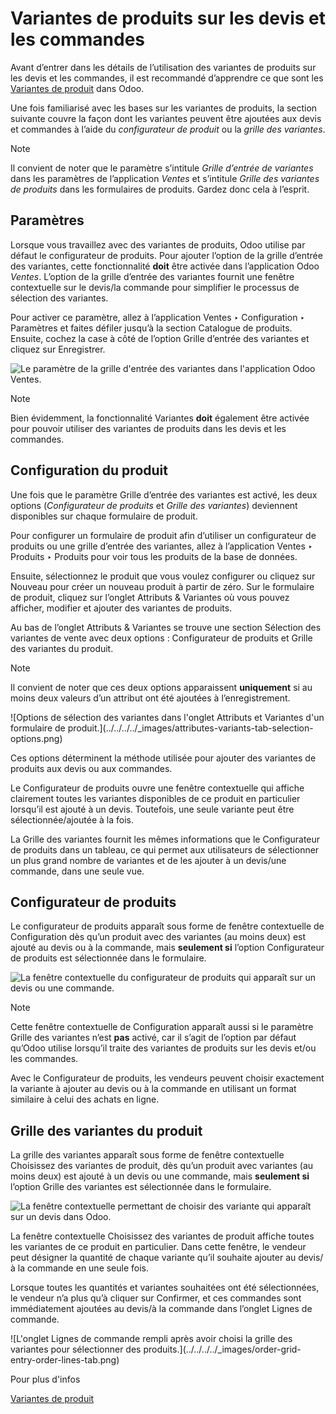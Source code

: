 # Variantes de produits sur les devis et les commandes

Avant d’entrer dans les détails de l’utilisation des variantes de produits sur
les devis et les commandes, il est recommandé d’apprendre ce que sont les
[Variantes de produit](../products_prices/products/variants.html) dans Odoo.

Une fois familiarisé avec les bases sur les variantes de produits, la section
suivante couvre la façon dont les variantes peuvent être ajoutées aux devis et
commandes à l’aide du _configurateur de produit_ ou la _grille des variantes_.

Note

Il convient de noter que le paramètre s’intitule _Grille d’entrée de
variantes_ dans les paramètres de l’application _Ventes_ et s’intitule _Grille
des variantes de produits_ dans les formulaires de produits. Gardez donc cela
à l’esprit.

## Paramètres

Lorsque vous travaillez avec des variantes de produits, Odoo utilise par
défaut le configurateur de produits. Pour ajouter l’option de la grille
d’entrée des variantes, cette fonctionnalité **doit** être activée dans
l’application Odoo _Ventes_. L’option de la grille d’entrée des variantes
fournit une fenêtre contextuelle sur le devis/la commande pour simplifier le
processus de sélection des variantes.

Pour activer ce paramètre, allez à l’application Ventes ‣ Configuration ‣
Paramètres et faites défiler jusqu’à la section Catalogue de produits.
Ensuite, cochez la case à côté de l’option Grille d’entrée des variantes et
cliquez sur Enregistrer.

![Le paramètre de la grille d'entrée des variantes dans l'application Odoo
Ventes.](../../../../_images/order-grid-entry-setting.png)

Note

Bien évidemment, la fonctionnalité Variantes **doit** également être activée
pour pouvoir utiliser des variantes de produits dans les devis et les
commandes.

## Configuration du produit

Une fois que le paramètre Grille d’entrée des variantes est activé, les deux
options (_Configurateur de produits_ et _Grille des variantes_) deviennent
disponibles sur chaque formulaire de produit.

Pour configurer un formulaire de produit afin d’utiliser un configurateur de
produits ou une grille d’entrée des variantes, allez à l’application Ventes ‣
Produits ‣ Produits pour voir tous les produits de la base de données.

Ensuite, sélectionnez le produit que vous voulez configurer ou cliquez sur
Nouveau pour créer un nouveau produit à partir de zéro. Sur le formulaire de
produit, cliquez sur l’onglet Attributs & Variantes où vous pouvez afficher,
modifier et ajouter des variantes de produits.

Au bas de l’onglet Attributs & Variantes se trouve une section Sélection des
variantes de vente avec deux options : Configurateur de produits et Grille des
variantes du produit.

Note

Il convient de noter que ces deux options apparaissent **uniquement** si au
moins deux valeurs d’un attribut ont été ajoutées à l’enregistrement.

![Options de sélection des variantes dans l'onglet Attributs et Variantes d'un
formulaire de produit.](../../../../_images/attributes-variants-tab-selection-
options.png)

Ces options déterminent la méthode utilisée pour ajouter des variantes de
produits aux devis ou aux commandes.

Le Configurateur de produits ouvre une fenêtre contextuelle qui affiche
clairement toutes les variantes disponibles de ce produit en particulier
lorsqu’il est ajouté à un devis. Toutefois, une seule variante peut être
sélectionnée/ajoutée à la fois.

La Grille des variantes fournit les mêmes informations que le Configurateur de
produits dans un tableau, ce qui permet aux utilisateurs de sélectionner un
plus grand nombre de variantes et de les ajouter à un devis/une commande, dans
une seule vue.

## Configurateur de produits

Le configurateur de produits apparaît sous forme de fenêtre contextuelle de
Configuration dès qu’un produit avec des variantes (au moins deux) est ajouté
au devis ou à la commande, mais **seulement si** l’option Configurateur de
produits est sélectionnée dans le formulaire.

![La fenêtre contextuelle du configurateur de produits qui apparaît sur un
devis ou une commande.](../../../../_images/product-configurator-window.png)

Note

Cette fenêtre contextuelle de Configuration apparaît aussi si le paramètre
Grille des variantes n’est **pas** activé, car il s’agit de l’option par
défaut qu’Odoo utilise lorsqu’il traite des variantes de produits sur les
devis et/ou les commandes.

Avec le Configurateur de produits, les vendeurs peuvent choisir exactement la
variante à ajouter au devis ou à la commande en utilisant un format similaire
à celui des achats en ligne.

## Grille des variantes du produit

La grille des variantes apparaît sous forme de fenêtre contextuelle Choisissez
des variantes de produit, dès qu’un produit avec variantes (au moins deux) est
ajouté à un devis ou une commande, mais **seulement si** l’option Grille des
variantes est sélectionnée dans le formulaire.

![La fenêtre contextuelle permettant de choisir des variante qui apparaît sur
un devis dans Odoo.](../../../../_images/choose-product-variants-popup.png)

La fenêtre contextuelle Choisissez des variantes de produit affiche toutes les
variantes de ce produit en particulier. Dans cette fenêtre, le vendeur peut
désigner la quantité de chaque variante qu’il souhaite ajouter au devis/à la
commande en une seule fois.

Lorsque toutes les quantités et variantes souhaitées ont été sélectionnées, le
vendeur n’a plus qu’à cliquer sur Confirmer, et ces commandes sont
immédiatement ajoutées au devis/à la commande dans l’onglet Lignes de
commande.

![L'onglet Lignes de commande rempli après avoir choisi la grille des
variantes pour sélectionner des produits.](../../../../_images/order-grid-
entry-order-lines-tab.png)

Pour plus d'infos

[Variantes de produit](../products_prices/products/variants.html)

